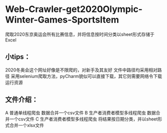 # Web-Crawler-get2020Olympic-Winter-Games-SportsItem
爬取2020东京奥运会所有比赛信息，并将信息按时间分类以sheet形式存储于Excel
## 小tips：
  2020冬奥会这个网址好像是不限爬的，对新手及其友好
  文件中路径均采用相对路径
  采用selenium爬取方法，pyCharm貌似可以直接下载，其它则需要网络令下载运行资源
## 文件介绍：
  A 普通单线程爬虫 数据合并一个csv文件
  B 生产者消费者模型多线程爬虫 数据合并一个csv文件
  C 生产者消费者模型多线程爬虫 将结果按日期分类，并以sheet形式合并一个xlsx文件

